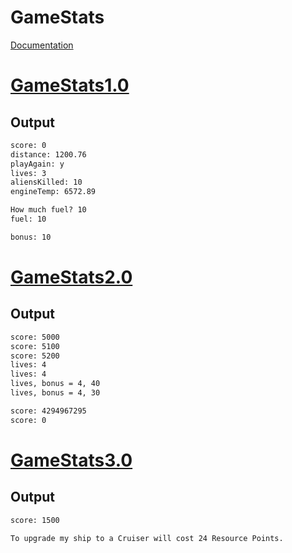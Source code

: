 # GameStats

[Documentation](../../../docs/Chapter1/GameStats/)

# [GameStats1.0](../../../docs/Chapter1/GameStats/GameStats1.0/)

## Output
```txt
score: 0
distance: 1200.76
playAgain: y
lives: 3
aliensKilled: 10
engineTemp: 6572.89

How much fuel? 10
fuel: 10

bonus: 10
```

# [GameStats2.0](../../../docs/Chapter1/GameStats/GameStats2.0/)

## Output
```txt
score: 5000
score: 5100
score: 5200
lives: 4
lives: 4
lives, bonus = 4, 40
lives, bonus = 4, 30

score: 4294967295
score: 0
```

# [GameStats3.0](../../../docs/Chapter1/GameStats/GameStats3.0/)

## Output
```txt
score: 1500

To upgrade my ship to a Cruiser will cost 24 Resource Points.
```
